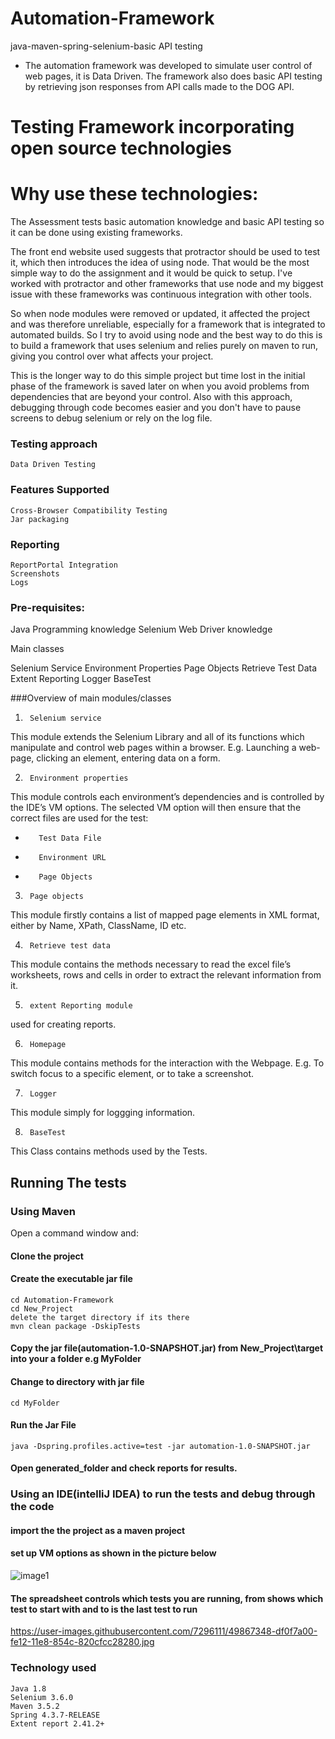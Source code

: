 # Automation-Framework
java-maven-spring-selenium-basic API testing
- The automation framework was developed to simulate user control of web pages, it is Data Driven. The framework also does basic API testing by retrieving json responses from API calls made to the DOG API.

# Testing Framework incorporating open source technologies

# Why use these technologies:
The Assessment tests basic automation knowledge and basic API testing so it can be done using existing frameworks. 

The front end website used suggests that protractor should be used to test it, which then introduces the idea of using node. That would be the most simple way to do the assignment and it would be quick to setup. I've worked with protractor and other frameworks that use node and my biggest issue with these frameworks was continuous integration with other tools. 

So when node modules were removed or updated, it affected the project and was therefore unreliable, especially for a framework that is integrated to automated builds. So I try to avoid using node and the best way to do this is to build a framework that uses selenium and relies purely on maven to run, giving you control over what affects your project. 

This is the longer way to do this simple project but time lost in the initial phase of the framework is saved later on when you avoid problems from dependencies that are beyond your control. Also with this approach, debugging through code becomes easier and you don't have to pause screens to debug selenium or rely on the log file.


### Testing approach
    Data Driven Testing

### Features Supported
    Cross-Browser Compatibility Testing
    Jar packaging 


###  Reporting
    ReportPortal Integration
    Screenshots 
    Logs 


### Pre-requisites:
Java Programming knowledge
Selenium Web Driver knowledge

Main classes

Selenium Service
Environment Properties 
Page Objects
Retrieve Test Data
Extent Reporting
Logger
BaseTest

###Overview of main modules/classes

1.      Selenium service
This module extends the Selenium Library and all of its functions which manipulate and control web pages within a browser. E.g. Launching a web-page, clicking an element, entering data on a form.

2.      Environment properties
This module controls each environment’s dependencies and is controlled by the IDE’s VM options. The selected VM option will then ensure that the correct files are used for the test:

-        Test Data File
-        Environment URL
-        Page Objects

3.      Page objects
This module firstly contains a list of mapped page elements in XML format, either by Name, XPath, ClassName, ID etc.

4.      Retrieve test data
This module contains the methods necessary to read the excel file’s worksheets, rows and cells in order to extract the relevant information from it.

5.      extent Reporting module
used for creating reports.

6.      Homepage
This module contains methods for the interaction with the Webpage. E.g. To switch focus to a specific element, or to take a screenshot.

7.      Logger
This module simply for loggging information.

8.      BaseTest
This Class contains methods used by the Tests.

## Running The tests

### Using Maven

Open a command window and:

#### Clone the project   
    
#### Create the executable jar file
    cd Automation-Framework
    cd New_Project
    delete the target directory if its there
    mvn clean package -DskipTests 
    
#### Copy the jar file(automation-1.0-SNAPSHOT.jar) from New_Project\target into your a folder e.g MyFolder
    
#### Change to directory with jar file
    cd MyFolder

#### Run the Jar File
    java -Dspring.profiles.active=test -jar automation-1.0-SNAPSHOT.jar
    


#### Open generated_folder and check reports for results.

### Using an IDE(intelliJ IDEA) to run the tests and debug through the code

#### import the the project as a maven project

#### set up VM options as shown in the picture below
![image1](https://user-images.githubusercontent.com/7296111/49867347-de76e380-fe12-11e8-9f7b-aa53cb4ba897.jpg)


#### The spreadsheet controls which tests you are running, from shows which test to start with and to is the last test to run

https://user-images.githubusercontent.com/7296111/49867348-df0f7a00-fe12-11e8-854c-820cfcc28280.jpg


### Technology used 
    Java 1.8
    Selenium 3.6.0
    Maven 3.5.2
    Spring 4.3.7-RELEASE
    Extent report 2.41.2+
